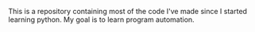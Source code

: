This is a repository containing most of the code I've made since I started learning python.
My goal is to learn program automation.